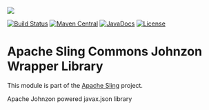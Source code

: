 [<img src="http://sling.apache.org/res/logos/sling.png"/>](http://sling.apache.org)

 [![Build Status](https://builds.apache.org/buildStatus/icon?job=sling-org-apache-sling-commons-johnzon-1.8)](https://builds.apache.org/view/S-Z/view/Sling/job/sling-org-apache-sling-commons-johnzon-1.8) [![Maven Central](https://maven-badges.herokuapp.com/maven-central/org.apache.sling/org.apache.sling.commons.johnzon/badge.svg)](http://search.maven.org/#search%7Cga%7C1%7Cg%3A%22org.apache.sling%22%20a%3A%22org.apache.sling.commons.johnzon%22) [![JavaDocs](https://www.javadoc.io/badge/org.apache.sling/org.apache.sling.commons.johnzon.svg)](https://www.javadoc.io/doc/org.apache.sling/org.apache.sling.commons.johnzon) [![License](https://img.shields.io/badge/License-Apache%202.0-blue.svg)](https://www.apache.org/licenses/LICENSE-2.0)

# Apache Sling Commons Johnzon Wrapper Library

This module is part of the [Apache Sling](https://sling.apache.org) project.

Apache Johnzon powered javax.json library
